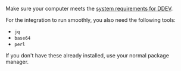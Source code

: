 <!-- shortcode start {{ .Name }} -->
Make sure your computer meets the [system requirements for DDEV](https://ddev.readthedocs.io/en/stable/#system-requirements).

For the integration to run smoothly, you also need the following tools:

- `jq`
- `base64`
- `perl`

If you don't have these already installed, use your normal package manager.
<!-- shortcode end {{ .Name }} -->

